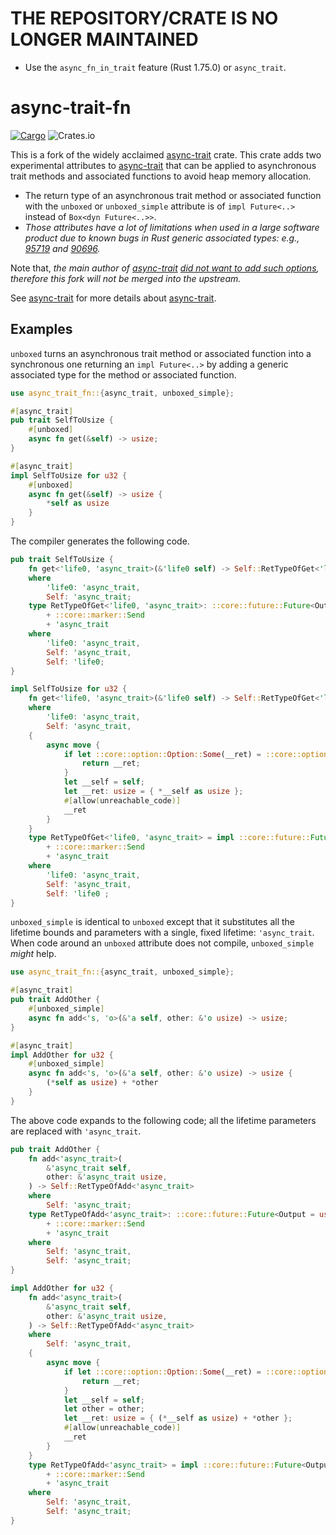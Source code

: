 # THE REPOSITORY/CRATE IS NO LONGER MAINTAINED

* Use the `async_fn_in_trait` feature (Rust 1.75.0) or `async_trait`.

# async-trait-fn

[![Cargo](https://img.shields.io/crates/v/async-trait-fn)](https://crates.io/crates/async-trait-fn)
![Crates.io](https://img.shields.io/crates/l/async-trait-fn)

This is a fork of the widely acclaimed [async-trait](https://github.com/dtolnay/async-trait) crate. This crate adds two experimental attributes to [async-trait](https://github.com/dtolnay/async-trait) that can be applied to asynchronous trait methods and associated functions to avoid heap memory allocation.

* The return type of an asynchronous trait method or associated function with the `unboxed` or `unboxed_simple` attribute is of `impl Future<..>` instead of `Box<dyn Future<..>>`.
* *Those attributes have a lot of limitations when used in a large software product due to known bugs in Rust generic associated types: e.g., [95719](https://github.com/rust-lang/rust/issues/95719) and [90696](https://github.com/rust-lang/rust/issues/90696).*

Note that, _the main author of [async-trait](https://github.com/dtolnay/async-trait) [did not want to add such options](https://github.com/dtolnay/async-trait/pull/189), therefore this fork will not be merged into the upstream._

See [async-trait](https://github.com/dtolnay/async-trait) for more details about [async-trait](https://github.com/dtolnay/async-trait).

## Examples

`unboxed` turns an asynchronous trait method or associated function into a synchronous one returning an `impl Future<..>` by adding a generic associated type for the method or associated function.

```rust
use async_trait_fn::{async_trait, unboxed_simple};

#[async_trait]
pub trait SelfToUsize {
    #[unboxed]
    async fn get(&self) -> usize;
}

#[async_trait]
impl SelfToUsize for u32 {
    #[unboxed]
    async fn get(&self) -> usize {
        *self as usize
    }
}
```

The compiler generates the following code.

```rust
pub trait SelfToUsize {
    fn get<'life0, 'async_trait>(&'life0 self) -> Self::RetTypeOfGet<'life0, 'async_trait>
    where
        'life0: 'async_trait,
        Self: 'async_trait;
    type RetTypeOfGet<'life0, 'async_trait>: ::core::future::Future<Output = usize>
        + ::core::marker::Send
        + 'async_trait
    where
        'life0: 'async_trait,
        Self: 'async_trait,
        Self: 'life0;
}

impl SelfToUsize for u32 {
    fn get<'life0, 'async_trait>(&'life0 self) -> Self::RetTypeOfGet<'life0, 'async_trait>
    where
        'life0: 'async_trait,
        Self: 'async_trait,
    {
        async move {
            if let ::core::option::Option::Some(__ret) = ::core::option::Option::None::<usize> {
                return __ret;
            }
            let __self = self;
            let __ret: usize = { *__self as usize };
            #[allow(unreachable_code)]
            __ret
        }
    }
    type RetTypeOfGet<'life0, 'async_trait> = impl ::core::future::Future<Output = usize>
        + ::core::marker::Send
        + 'async_trait
    where
        'life0: 'async_trait,
        Self: 'async_trait,
        Self: 'life0 ;
}
```

`unboxed_simple` is identical to `unboxed` except that it substitutes all the lifetime bounds and parameters with a single, fixed lifetime: `'async_trait`. When code around an `unboxed` attribute does not compile, `unboxed_simple` _might_ help.

```rust
use async_trait_fn::{async_trait, unboxed_simple};

#[async_trait]
pub trait AddOther {
    #[unboxed_simple]
    async fn add<'s, 'o>(&'a self, other: &'o usize) -> usize;
}

#[async_trait]
impl AddOther for u32 {
    #[unboxed_simple]
    async fn add<'s, 'o>(&'a self, other: &'o usize) -> usize {
        (*self as usize) + *other
    }
}

```

The above code expands to the following code; all the lifetime parameters are replaced with `'async_trait`.

```rust
pub trait AddOther {
    fn add<'async_trait>(
        &'async_trait self,
        other: &'async_trait usize,
    ) -> Self::RetTypeOfAdd<'async_trait>
    where
        Self: 'async_trait;
    type RetTypeOfAdd<'async_trait>: ::core::future::Future<Output = usize>
        + ::core::marker::Send
        + 'async_trait
    where
        Self: 'async_trait,
        Self: 'async_trait;
}

impl AddOther for u32 {
    fn add<'async_trait>(
        &'async_trait self,
        other: &'async_trait usize,
    ) -> Self::RetTypeOfAdd<'async_trait>
    where
        Self: 'async_trait,
    {
        async move {
            if let ::core::option::Option::Some(__ret) = ::core::option::Option::None::<usize> {
                return __ret;
            }
            let __self = self;
            let other = other;
            let __ret: usize = { (*__self as usize) + *other };
            #[allow(unreachable_code)]
            __ret
        }
    }
    type RetTypeOfAdd<'async_trait> = impl ::core::future::Future<Output = usize>
        + ::core::marker::Send
        + 'async_trait
    where
        Self: 'async_trait,
        Self: 'async_trait;
}
```
